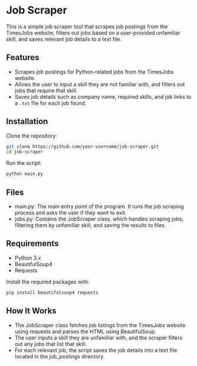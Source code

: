 # Job Scraper

This is a simple job scraper tool that scrapes job postings from the TimesJobs website, filters out jobs based on a user-provided unfamiliar skill, and saves relevant job details to a text file.

## Features

- Scrapes job postings for Python-related jobs from the TimesJobs website.
- Allows the user to input a skill they are not familiar with, and filters out jobs that require that skill.
- Saves job details such as company name, required skills, and job links to a `.txt` file for each job found.

## Installation

Clone the repository:

   ```bash
   git clone https://github.com/your-username/job-scraper.git
   cd job-scraper
```
Run the script:
   ```bash
   python main.py
```
## Files

- main.py: The main entry point of the program. It runs the job scraping process and asks the user if they want to exit.
- jobs.py: Contains the JobScraper class, which handles scraping jobs, filtering them by unfamiliar skill, and saving the results to files.

## Requirements

- Python 3.x
- BeautifulSoup4
- Requests

Install the required packages with:
```bash
pip install beautifulsoup4 requests
```

## How It Works

- The JobScraper class fetches job listings from the TimesJobs website using requests and parses the HTML using BeautifulSoup.
- The user inputs a skill they are unfamiliar with, and the scraper filters out any jobs that list that skill.
- For each relevant job, the script saves the job details into a text file located in the job_postings directory.
